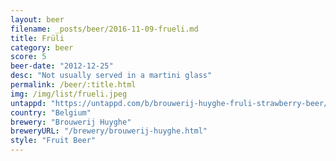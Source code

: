 ```yaml
---
layout: beer
filename: _posts/beer/2016-11-09-frueli.md
title: Früli
category: beer
score: 5
beer-date: "2012-12-25"
desc: "Not usually served in a martini glass"
permalink: /beer/:title.html
img: /img/list/frueli.jpeg
untappd: "https://untappd.com/b/brouwerij-huyghe-fruli-strawberry-beer/6314"
country: "Belgium"
brewery: "Brouwerij Huyghe"
breweryURL: "/brewery/brouwerij-huyghe.html"
style: "Fruit Beer"
---
```

